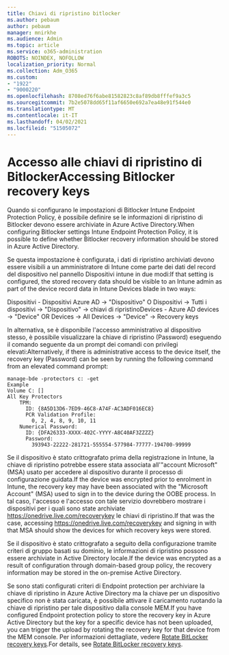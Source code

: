 ```yaml
---
title: Chiavi di ripristino bitlocker
ms.author: pebaum
author: pebaum
manager: mnirkhe
ms.audience: Admin
ms.topic: article
ms.service: o365-administration
ROBOTS: NOINDEX, NOFOLLOW
localization_priority: Normal
ms.collection: Adm_O365
ms.custom:
- "1922"
- "9000220"
ms.openlocfilehash: 8708ed76f6abe81582823c8af89db8fffef9a3c5
ms.sourcegitcommit: 7b2e5078dd65f11af6650e692a7ea48e91f544e0
ms.translationtype: MT
ms.contentlocale: it-IT
ms.lasthandoff: 04/02/2021
ms.locfileid: "51505072"
---
```

# <a name="accessing-bitlocker-recovery-keys"></a><span data-ttu-id="ab572-102">Accesso alle chiavi di ripristino di Bitlocker</span><span class="sxs-lookup"><span data-stu-id="ab572-102">Accessing Bitlocker recovery keys</span></span>

<span data-ttu-id="ab572-103">Quando si configurano le impostazioni di Bitlocker Intune Endpoint Protection Policy, è possibile definire se le informazioni di ripristino di Bitlocker devono essere archiviate in Azure Active Directory.</span><span class="sxs-lookup"><span data-stu-id="ab572-103">When configuring Bitlocker settings Intune Endpoint Protection Policy, it is possible to define whether Bitlocker recovery information should be stored in Azure Active Directory.</span></span>

<span data-ttu-id="ab572-104">Se questa impostazione è configurata, i dati di ripristino archiviati devono essere visibili a un amministratore di Intune come parte dei dati del record del dispositivo nel pannello Dispositivi intune in due modi:</span><span class="sxs-lookup"><span data-stu-id="ab572-104">If that setting is configured, the stored recovery data should be visible to an Intune admin as part of the device record data in Intune Devices blade in two ways:</span></span>

<span data-ttu-id="ab572-105">Dispositivi - Dispositivi Azure AD -> "Dispositivo" O Dispositivi -> Tutti i dispositivi -> "Dispositivo" -> chiavi di ripristino</span><span class="sxs-lookup"><span data-stu-id="ab572-105">Devices - Azure AD devices -> "Device"  OR Devices -> All Devices -> "Device" -> Recovery keys</span></span>

<span data-ttu-id="ab572-106">In alternativa, se è disponibile l'accesso amministrativo al dispositivo stesso, è possibile visualizzare la chiave di ripristino (Password) eseguendo il comando seguente da un prompt dei comandi con privilegi elevati:</span><span class="sxs-lookup"><span data-stu-id="ab572-106">Alternatively, if there is administrative access to the device itself, the recovery key (Password) can be seen by running the following command from an elevated command prompt:</span></span>

```
manage-bde -protectors c: -get
Example
Volume C: []
All Key Protectors
    TPM:
      ID: {8A5D13D6-7ED9-46C8-A74F-AC3ADF016EC8}
      PCR Validation Profile:
        0, 2, 4, 8, 9, 10, 11
    Numerical Password:
      ID: {DFA26333-XXXX-402C-YYYY-A8C40AF3ZZZZ}
      Password:
        393943-22222-281721-555554-577984-77777-194700-99999
```
<span data-ttu-id="ab572-107">Se il dispositivo è stato crittografato prima della registrazione in Intune, la chiave di ripristino potrebbe essere stata associata all'"account Microsoft" (MSA) usato per accedere al dispositivo durante il processo di configurazione guidata.</span><span class="sxs-lookup"><span data-stu-id="ab572-107">If the device was encrypted prior to enrolment in Intune, the recovery key may have been associated with the "Microsoft Account" (MSA) used to sign in to the device during the OOBE process.</span></span> <span data-ttu-id="ab572-108">In tal caso, l'accesso e l'accesso con tale servizio dovrebbero mostrare i dispositivi per i quali sono state archiviate  https://onedrive.live.com/recoverykey le chiavi di ripristino.</span><span class="sxs-lookup"><span data-stu-id="ab572-108">If that was the case, accessing  https://onedrive.live.com/recoverykey and signing in with that MSA should show the devices for which recovery keys were stored.</span></span>
 
<span data-ttu-id="ab572-109">Se il dispositivo è stato crittografato a seguito della configurazione tramite criteri di gruppo basati su dominio, le informazioni di ripristino possono essere archiviate in Active Directory locale.</span><span class="sxs-lookup"><span data-stu-id="ab572-109">If the device was encrypted as a result of configuration through domain-based group policy, the recovery information may be stored in the on-premise Active Directory.</span></span>

<span data-ttu-id="ab572-110">Se sono stati configurati criteri di Endpoint protection per archiviare la chiave di ripristino in Azure Active Directory ma la chiave per un dispositivo specifico non è stata caricata, è possibile attivare il caricamento ruotando la chiave di ripristino per tale dispositivo dalla console MEM.</span><span class="sxs-lookup"><span data-stu-id="ab572-110">If you have configured Endpoint protection policy to store the recovery key in Azure Active Directory but the key for a specific device has not been uploaded, you can trigger the upload by rotating the recovery key for that device from the MEM console.</span></span> <span data-ttu-id="ab572-111">Per informazioni dettagliate, vedere [Rotate BitLocker recovery keys](https://docs.microsoft.com/mem/intune/protect/encrypt-devices#view-details-for-recovery-keys).</span><span class="sxs-lookup"><span data-stu-id="ab572-111">For details, see [Rotate BitLocker recovery keys](https://docs.microsoft.com/mem/intune/protect/encrypt-devices#view-details-for-recovery-keys).</span></span>

